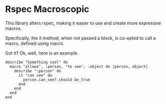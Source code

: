 # Rspec Macroscopic

This library alters rspec, making it easier to use and create more expressive macros.

Specifically, the it method, when not passed a block, is co-opted to call a macro, defined using macro.

Got it? Ok, well, here is an example.

    describe "Something cool" do
      macro "allows", :person, "to see", :object do |person, object|
        describe ":person" do
          it "can see" do
            person.can_see?.should be_true
          end
        end
      end
    end